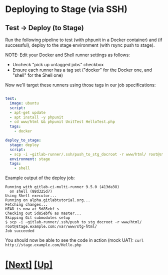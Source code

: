 # Deploying to Stage (via SSH)

## Test -> Deploy (to Stage)

Run the following pipeline to test (with phpunit in a Docker container) and 
(if successful), deploy to the stage environment (with rsync push to stage).

NOTE: Edit your Docker and Shell runner settings as follows:
- Uncheck "pick up untagged jobs" checkbox
- Ensure each runner has a tag set ("docker" for the Docker one, and "shell" for the Shell one)

Now we'll target these runners using those tags in our job specifications:

```yaml

test:
  image: ubuntu
  script: 
  - apt-get update
  - apt install -y phpunit
  - cd www/html && phpunit UnitTest HelloTest.php
  tags:
    - docker

deploy_to_stage:
  stage: deploy
  script:
  - scp -i ~gitlab-runner/.ssh/push_to_stg_docroot -r www/html/ root@stage.example.com:/var/www/stg-html/
  environment: stage
  tags: 
    - shell
```

Example output of the deploy job:

```
Running with gitlab-ci-multi-runner 9.5.0 (413da38)
  on shell (88d325d7)
Using Shell executor...
Running on alpha.gitlabtutorial.org...
Fetching changes...
HEAD is now at 5d85ebf s
Checking out 5d85ebf6 as master...
Skipping Git submodules setup
$ scp -i ~gitlab-runner/.ssh/push_to_stg_docroot -r www/html/ root@stage.example.com:/var/www/stg-html/
Job succeeded
```

You should now be able to see the code in action (mock UAT):
`curl http://stage.example.com/Hello.php`


# [[Next]](44-set-up-git-pulls-from-mock-envs.md) [[Up]](README.md)
